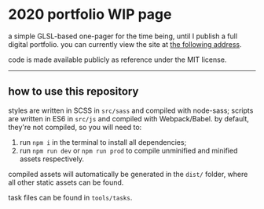 # 2020 portfolio WIP page

a simple GLSL-based one-pager for the time being, until I publish a full digital portfolio. you can currently view the site at [the following address](https://netherwaves.com).

code is made available publicly as reference under the MIT license.

---

## how to use this repository

styles are written in SCSS in `src/sass` and compiled with node-sass; scripts are written in ES6 in `src/js` and compiled with Webpack/Babel. by default, they're not compiled, so you will need to:

1. run `npm i` in the terminal to install all dependencies;
2. run `npm run dev` or `npm run prod` to compile unminified and minified assets respectively.

compiled assets will automatically be generated in the `dist/` folder, where all other static assets can be found.

task files can be found in `tools/tasks`.
